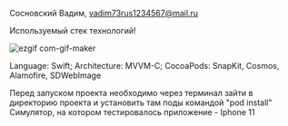 Сосновский Вадим, vadim73rus1234567@mail.ru

Используемый стек технологий!

![ezgif com-gif-maker](https://user-images.githubusercontent.com/71663358/207674426-af8c7908-e508-4708-bc4e-5e85b272a4ce.gif)

Language: Swift;
Architecture: MVVM-C;
CocoaPods: SnapKit, Cosmos, Alamofire, SDWebImage

Перед запуском проекта необходимо через терминал зайти в директорию проекта и установить там поды командой "pod install"
Симулятор, на котором тестировалось приложение - Iphone 11
 
